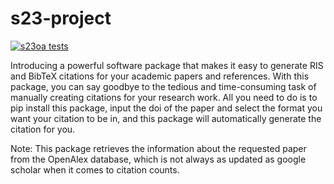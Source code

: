 # s23-project

[![s23oa tests](https://github.com/kareem-Abdelmaqsoud/s23-project/actions/workflows/my-workflow.yaml/badge.svg)](https://github.com/kareem-Abdelmaqsoud/s23-project/actions/workflows/my-workflow.yaml)

Introducing a powerful software package that makes it easy to generate RIS and BibTeX citations for your academic papers and references. With this package, you can say goodbye to the tedious and time-consuming task of manually creating citations for your research work. All you need to do is to pip install this package, input the doi of the paper and select the format you want your citation to be in, and this package will automatically generate the citation for you. 

Note: This package retrieves the information about the requested paper from the OpenAlex database, which is not always as updated as google scholar when it comes to citation counts. 
